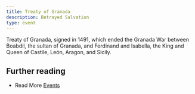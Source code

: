 ```yaml
---
title: Treaty of Granada
description: Betrayed Salvation
type: event
---
```


Treaty of Granada, signed in 1491, which ended the Granada War between Boabdil, the sultan of Granada, and Ferdinand and Isabella, the King and Queen of Castile, León, Aragon, and Sicily.

## Further reading

- Read More [Events](/events/)